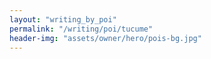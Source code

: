 ```yaml
---
layout: "writing_by_poi"
permalink: "/writing/poi/tucume"
header-img: "assets/owner/hero/pois-bg.jpg"
---
```

